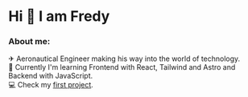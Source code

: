 # Hi 👋 I am Fredy

<h3 align="left">About me:</h3>
<p align="left"></p>

✈ Aeronautical Engineer making his way into the world of technology.</br>
🌱 Currently I'm learning Frontend with React, Tailwind and Astro and Backend with JavaScript.</br>
💻 Check my [first project](https://dulcet-pasca-a3be96.netlify.app/).</br>
